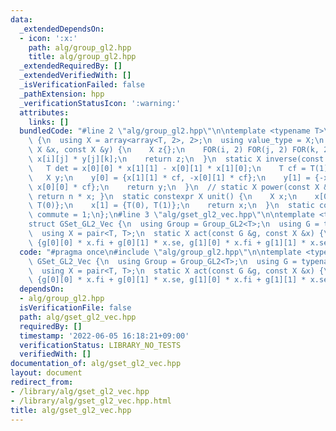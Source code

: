 ```yaml
---
data:
  _extendedDependsOn:
  - icon: ':x:'
    path: alg/group_gl2.hpp
    title: alg/group_gl2.hpp
  _extendedRequiredBy: []
  _extendedVerifiedWith: []
  _isVerificationFailed: false
  _pathExtension: hpp
  _verificationStatusIcon: ':warning:'
  attributes:
    links: []
  bundledCode: "#line 2 \"alg/group_gl2.hpp\"\n\ntemplate <typename T>\nstruct Group_GL2\
    \ {\n  using X = array<array<T, 2>, 2>;\n  using value_type = X;\n  static X op(const\
    \ X &x, const X &y) {\n    X z{};\n    FOR(i, 2) FOR(j, 2) FOR(k, 2) z[i][k] +=\
    \ x[i][j] * y[j][k];\n    return z;\n  }\n  static X inverse(const X &x) {\n \
    \   T det = x[0][0] * x[1][1] - x[0][1] * x[1][0];\n    T cf = T(1) / det;\n \
    \   X y;\n    y[0] = {x[1][1] * cf, -x[0][1] * cf};\n    y[1] = {-x[1][0] * cf,\
    \ x[0][0] * cf};\n    return y;\n  }\n  // static X power(const X &x, ll n) {\
    \ return n * x; }\n  static constexpr X unit() {\n    X x;\n    x[0] = {T(1),\
    \ T(0)};\n    x[1] = {T(0), T(1)};\n    return x;\n  }\n  static constexpr bool\
    \ commute = 1;\n};\n#line 3 \"alg/gset_gl2_vec.hpp\"\n\ntemplate <typename T>\n\
    struct GSet_GL2_Vec {\n  using Group = Group_GL2<T>;\n  using G = typename Group::value_type;\n\
    \  using X = pair<T, T>;\n  static X act(const G &g, const X &x) {\n    return\
    \ {g[0][0] * x.fi + g[0][1] * x.se, g[1][0] * x.fi + g[1][1] * x.se};\n  }\n};\n"
  code: "#pragma once\n#include \"alg/group_gl2.hpp\"\n\ntemplate <typename T>\nstruct\
    \ GSet_GL2_Vec {\n  using Group = Group_GL2<T>;\n  using G = typename Group::value_type;\n\
    \  using X = pair<T, T>;\n  static X act(const G &g, const X &x) {\n    return\
    \ {g[0][0] * x.fi + g[0][1] * x.se, g[1][0] * x.fi + g[1][1] * x.se};\n  }\n};"
  dependsOn:
  - alg/group_gl2.hpp
  isVerificationFile: false
  path: alg/gset_gl2_vec.hpp
  requiredBy: []
  timestamp: '2022-06-05 16:18:21+09:00'
  verificationStatus: LIBRARY_NO_TESTS
  verifiedWith: []
documentation_of: alg/gset_gl2_vec.hpp
layout: document
redirect_from:
- /library/alg/gset_gl2_vec.hpp
- /library/alg/gset_gl2_vec.hpp.html
title: alg/gset_gl2_vec.hpp
---
```

